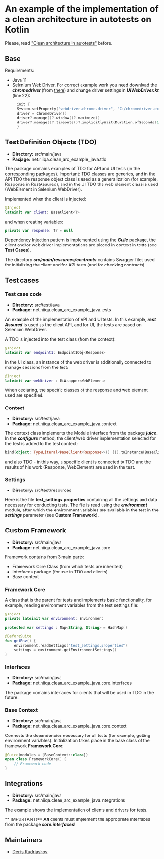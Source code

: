 # An example of the implementation of a clean architecture in autotests on Kotlin


Please, read ["Clean architecture in autotests"](http://blog.niiqa.net/clean-arc-in-tests)
before.

## Base
Requirements:
- Java 11
- Selenium Web Driver. For correct example work you need download the **_chromedriver_** 
  (from [there](https://chromedriver.chromium.org/downloads)) and change driver settings in
  **_UiWebDriver.kt_** (line 22):
  ```kotlin
    init {
    System.setProperty("webdriver.chrome.driver", "C:/chromedriver.exe")
    driver = ChromeDriver()
    driver?.manage()?.window()?.maximize()
    driver?.manage()?.timeouts()?.implicitlyWait(Duration.ofSeconds(10))
    }
  ```

## Test Definition Objects (TDO)

* **Directory:** src/main/java
* **Pacjage:** net.niiqa.clean_arc_example_java.tdo

The package contains examples of TDO for API and UI tests (in the corresponding packages).
Important: TDO classes are generics, and in the API TDO the response object class is used 
as a generalization (for example, Response in RestAssured), and in the UI TDO the web 
element class is used (WebElement in Selenium WebDriver).

Implemented when the client is injected:
```kotlin
@Inject
lateinit var client: BaseClient<T>
```
and when creating variables:
```kotlin
private var response: T? = null
```

Dependency Injection pattern is implemented using the **_Guile_** package, the client 
and/or web driver implementations are placed in context in tests (see **Test Cases**).

The directory **_src/main/resources/contracts_** contains Swagger files used for 
initializing the client and for API tests (and for checking contracts).



## Test cases

### Test case code

* **Directory:** src/test/java
* **Package:** net.niiqa.clean_arc_example_java.tests

An example of the implementation of API and UI tests. In this example, **_rest Assured_** 
is used as the client API, and for UI, the tests are based on Selenium WebDriver.

A TDO is injected into the test class (from the context):
```kotlin
@Inject
lateinit var endpoint1: Endpoint1Obj<Response>
```
In the UI class, an instance of the web driver is additionally connected to manage 
sessions from the test:
```kotlin
@Inject
lateinit var webDriver : UiWrapper<WebElement>
```
When declaring, the specific classes of the response and web element used are specified.

### Context

* **Directory:** src/test/java
* **Package:** net.niiqa.clean_arc_example_java.context

The context class implements the Module interface from the package **_juice_**. In the 
**_configure_** method, the client/web driver implementation selected for the test is 
added to the test context:
```kotlin
bind(object: TypeLiteral<BaseClient<Response>>() {}).toInstance(BaseClientRa())
```
and also TDO - in this way, a specific client is connected to TDO and the results of his
work (Response, WebElement) are used in the test.

### Settings

* **Directory:** src/test/resources

Here is the file **test_settings.properties** containing all the settings and data necessary
for conducting tests. The file is read using the **_environment_** module, after which the 
environment variables are available in the test in the **_settings_** parameter 
(see **Custom Framework**).


## Custom Framework

* **Directory:** src/main/java
* **Package:** net.niiqa.clean_arc_example_java.core

Framework contains from 3 main parts:
* Framework Core Class (from which tests are inherited)
* Interfaces package (for use in TDO and clients)
* Base context

### Framework Core

A class that is the parent for tests and implements basic functionality, for example, 
reading environment variables from the test settings file:
```kotlin
@Inject
private lateinit var environment: Environment

protected var settings : Map<String, String> = HashMap()

@BeforeSuite
fun getEnv() {
    environment.readSettings("test_settings.properties")
    settings = environment.getEnvironmentSettings()
}
```

### Interfaces

* **Directory:** src/main/java
* **Package:** net.niiqa.clean_arc_example_java.core.interfaces

The package contains interfaces for clients that will be used in TDO in the future.

### Base Context

* **Directory:** src/main/java
* **Package:** net.niiqa.clean_arc_example_java.core.context

Connects the dependencies necessary for all tests (for example, getting environment 
variables). Initialization takes place in the base class of the framework **Framework Core**:
```kotlin
@Guice(modules = [BaseContext::class])
open class FrameworkCore() {
    // Framework code
}
```


## Integrations

* **Directory:** src/main/java
* **Package:** net.niiqa.clean_arc_example_java.integrations

The example shows the implementation of clients and drivers for tests.

** IMPORTANT!** **_All_** clients must implement the appropriate interfaces from the 
package **_core.interfaces_**!

## Maintainers
- [Denis Kudriashov](https://github.com/qx57)